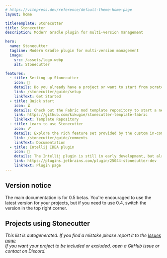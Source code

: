 ```yaml
---
# https://vitepress.dev/reference/default-theme-home-page
layout: home

titleTemplate: Stonecutter
title: Stonecutter
description: Modern Gradle plugin for multi-version management

hero:
  name: Stonecutter
  tagline: Modern Gradle plugin for multi-version management
  image:
    src: /assets/logo.webp
    alt: Stonecutter

features:
  - title: Setting up Stonecutter
    icon: 🛫
    details: Do you already have a project or want to start from scratch? Take a look on the detailed setup guide.
    link: /stonecutter/guide/setup
    linkText: Get Started
  - title: Quick start
    icon: ⏳
    details: Check out the Fabric mod template repository to start a new mod with multi-version support.
    link: https://github.com/kikugie/stonecutter-template-fabric
    linkText: Template Repository
  - title: Learn to use Stonecutter
    icon: 🖊
    details: Explore the rich feature set provided by the custom in-comment language used by Stonecutter - Stitcher.
    link: /stonecutter/guide/comments
    linkText: Documentation
  - title: Intellij IDEA plugin
    icon: 🧩
    details: The Intellij plugin is still in early development, but already has a couple useful features.
    link: https://plugins.jetbrains.com/plugin/25044-stonecutter-dev
    linkText: Plugin page
---
```


<!--suppress ES6UnusedImports, HtmlUnknownAttribute -->
<script setup>
import { VPTeamMembers } from 'vitepress/theme';
import modrinth from '/assets/modrinth.svg?raw';
import curseforge from '/assets/curseforge.svg?raw';

const members = [
%s
];
</script>

## Version notice
The main documentation is for 0.5 betas.
You're encouraged to use the latest version for your projects, 
but if you need to use 0.4, switch the version in the top right corner.

## Projects using Stonecutter

*This list is autogenerated. If you find a mistake please report it to the [Issues page](https://github.com/kikugie/stonecutter/issues)*  
*If you want your project to be included or excluded, open a GitHub issue or contact on Discord.*
<VPTeamMembers size="small" :members="members" />